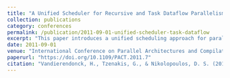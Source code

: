 ```yaml
---
title: "A Unified Scheduler for Recursive and Task Dataflow Parallelism"
collection: publications
category: conferences
permalink: /publication/2011-09-01-unified-scheduler-task-dataflow
excerpt: "This paper introduces a unified scheduling approach for parallel programs using recursive and task-dataflow parallelism, aiming for efficient execution with minimal overhead."
date: 2011-09-01
venue: "International Conference on Parallel Architectures and Compilation Techniques (PACT)"
paperurl: "https://doi.org/10.1109/PACT.2011.7"
citation: "Vandierendonck, H., Tzenakis, G., & Nikolopoulos, D. S. (2011). \"A Unified Scheduler for Recursive and Task Dataflow Parallelism.\" *PACT 2011*, 1–11. https://doi.org/10.1109/PACT.2011.7"
---
```

